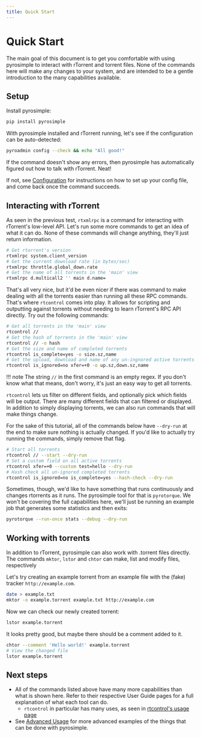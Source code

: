 ```yaml
---
title: Quick Start
---
```


# Quick Start

The main goal of this document is to get you comfortable with using pyrosimple to
interact with rTorrent and torrent files. None of the commands here will
make any changes to your system, and are intended to be a gentle
introduction to the many capabilities available.

## Setup

Install pyrosimple:

```bash
pip install pyrosimple
```

With pyrosimple installed and rTorrent running, let's see if the configuration
can be auto-detected:

```bash
pyroadmin config --check && echo "All good!"
```

If the command doesn't show any errors, then pyrosimple has
automatically figured out how to talk with rTorrent. Neat!

If not, see [Configuration](configuration.md) for
instructions on how to set up your config file, and come back once the
command succeeds.

## Interacting with rTorrent

As seen in the previous test, `rtxmlrpc` is a command for interacting
with rTorrent's low-level API. Let's run some more commands to get an
idea of what it can do. None of these commands will change anything,
they'll just return information.

``` bash
# Get rtorrent's version
rtxmlrpc system.client_version
# Get the current download rate (in bytes/sec)
rtxmlrpc throttle.global_down.rate
# Get the name of all torrents in the 'main' view
rtxmlrpc d.multicall2 '' main d.name=
```

That's all very nice, but it'd be even nicer if there was command to
make dealing with all the torrents easier than running all these RPC
commands. That's where `rtcontrol` comes into play. It allows for
scripting and outputting against torrents without needing to learn
rTorrent's RPC API directly. Try out the following commands:

``` bash
# Get all torrents in the 'main' view
rtcontrol //
# Get the hash of torrents in the 'main' view
rtcontrol // -o hash
# Get the size and name of completed torrents
rtcontrol is_complete=yes -o size.sz,name
# Get the upload, download and name of any un-ingnored active torrents
rtcontrol is_ignored=no xfer=+0 -o up.sz,down.sz,name
```

!!! note
    The string `//` in the first command is an empty regex. If you don't know what that means,
    don't worry, it's just an easy way to get all torrents.


`rtcontrol` lets us filter on different fields, and optionally pick
which fields will be output. There are many different fields that can filtered or displayed.
In addition to simply displaying torrents, we can also run commands that will make
things change.

For the sake of this tutorial, all of the commands below have
`--dry-run` at the end to make sure nothing is actually changed. If
you'd like to actually try running the commands, simply remove that
flag.

```bash
# Start all torrents
rtcontrol // --start --dry-run
# Set a custom field on all active torrents
rtcontrol xfer=+0 --custom test=hello --dry-run
# Hash check all un-ignored completed torrents
rtcontrol is_ignored=no is_complete=yes --hash-check --dry-run
```

Sometimes, though, we'd like to have something that runs continuously
and changes rtorrents as it runs. The pyrosimple tool for that is
`pyrotorque`. We won't be covering the full capabilities here, we'll
just be running an example job that generates some statistics and then
exits:

```bash
pyrotorque --run-once stats --debug --dry-run
```

## Working with torrents

In addition to rTorrent, pyrosimple can also work with .torrent files
directly. The commands `mktor`, `lstor` and `chtor` can make, list
and modify files, respectively

Let's try creating an example torrent from an example file
with the (fake) tracker `http://example.com`.

```bash
date > example.txt
mktor -o example.torrent example.txt http://example.com
```

Now we can check our newly created torrent:

```bash
lstor example.torrent
```

It looks pretty good, but maybe there should be a comment added to it.

```bash
chtor --comment 'Hello world!' example.torrent
# View the changed file
lstor example.torrent
```

## Next steps

-   All of the commands listed above have many more capabilities than what
    is shown here. Refer to their respective User Guide pages for a
    full explanation of what each tool can do.
    -   `rtcontrol` in particular has many uses, as seen in
        [rtcontrol's usage page](usage-rtcontrol.md)
-   See [Advanced Usage](advanced.md) for more advanced examples
    of the things that can be done with pyrosimple.
